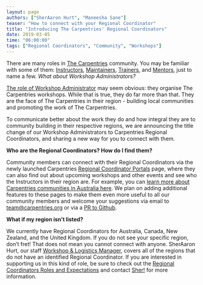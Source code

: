 ```yaml
---
layout: page
authors: ["SherAaron Hurt", "Maneesha Sane"]
teaser: "How to connect with your Regional Coordinator"
title: "Introducing The Carpentries' Regional Coordinators"
date: 2019-03-05
time: "06:00:00"
tags: ["Regional Coordinators", "Community", "Workshops"]
---
```



There are many roles in [The Carpentries](https://carpentries.org/) community. You may be familiar with some of them: [Instructors](https://carpentries.org/instructors/), [Maintainers](https://carpentries.org/maintainers/), [Trainers](https://carpentries.org/trainers/), and [Mentors](https://carpentries.org/mentors/), just to name a few. *What about Workshop Administrators?*

[The role of Workshop Administrator](https://docs.carpentries.org/topic_folders/workshop_administration/expectations.html) may seem obvious: they organise The Carpentries workshops. While that is true, they do far more than that. They are the face of The Carpentries in their region - building local communities and promoting the work of The Carpentries.

To communicate better about the work they do and how integral they are to community building in their respective regions, we are announcing the title change of our Workshop Administrators to Carpentries Regional Coordinators, and sharing a new way for you to connect with them.

**Who are the Regional Coordinators? How do I find them?**

Community members can connect with their Regional Coordinators via the newly launched Carpentries [Regional Coordinator Portals](https://carpentries.org/regionalcoordinators/) page, where they can also find out about upcoming workshops and other events and see who the Instructors in their region are. For example, you can [learn more about Carpentries communities in Australia here](https:///carpentries.org/regions_au/). We plan on adding additional features to these pages to make them even more useful to all our community members and welcome your suggestions via email to [team@carpentries.org](mailto:team@carpentries.org) or via a [PR to Github](https://github.com/carpentries/carpentries.org).  

**What if my region isn’t listed?**

We currently have Regional Coordinators for Australia, Canada, New Zealand, and the United Kingdom.  If you do not see your specific region, don’t fret! That does not mean you cannot connect with anyone. SherAaron Hurt, our staff [Workshop & Logistics Manager](https://carpentries.org/blog/2019/02/Sher_New_Role/), covers all of the regions that do not have an identified Regional Coordinator. If you are interested in supporting us in this kind of role, be sure to check out the [Regional Coordinators Roles and Expectations](https://docs.carpentries.org/topic_folders/workshop_administration/expectations.html) and contact [Sher!](mailto:sheraaron@carpentries.org) for more information. 
